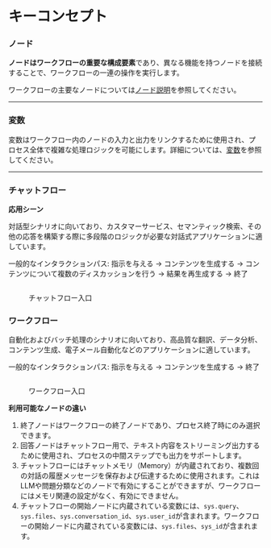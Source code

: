# キーコンセプト

### ノード

**ノードはワークフローの重要な構成要素**であり、異なる機能を持つノードを接続することで、ワークフローの一連の操作を実行します。

ワークフローの主要なノードについては[ノード説明](node/)を参照してください。

***

### 変数

変数はワークフロー内のノードの入力と出力をリンクするために使用され、プロセス全体で複雑な処理ロジックを可能にします。詳細については、[変数](variables.md)を参照してください。

***

### チャットフロー

**応用シーン**

対話型シナリオに向いており、カスタマーサービス、セマンティック検索、その他の応答を構築する際に多段階のロジックが必要な対話式アプリケーションに適しています。

一般的なインタラクションパス: 指示を与える → コンテンツを生成する → コンテンツについて複数のディスカッションを行う → 結果を再生成する → 終了

<figure><img src="https://assets-docs.dify.ai/img/jp/workflow/9cafe4803a5c34f3b700d73923ba15f5.webp" alt=""><figcaption><p>チャットフロー入口</p></figcaption></figure>

### ワークフロー

自動化およびバッチ処理のシナリオに向いており、高品質な翻訳、データ分析、コンテンツ生成、電子メール自動化などのアプリケーションに適しています。

一般的なインタラクションパス: 指示を与える → コンテンツを生成する → 終了

<figure><img src="https://assets-docs.dify.ai/img/jp/workflow/04285477f1c8ededeb8b0dbbf0942063.webp" alt=""><figcaption><p>ワークフロー入口</p></figcaption></figure>

**利用可能なノードの違い**

1. 終了ノードはワークフローの終了ノードであり、プロセス終了時にのみ選択できます。
2. 回答ノードはチャットフロー用で、テキスト内容をストリーミング出力するために使用され、プロセスの中間ステップでも出力をサポートします。
3. チャットフローにはチャットメモリ（Memory）が内蔵されており、複数回の対話の履歴メッセージを保存および伝達するために使用されます。これはLLMや問題分類などのノードで有効にすることができますが、ワークフローにはメモリ関連の設定がなく、有効にできません。
4. チャットフローの開始ノードに内蔵されている変数には、`sys.query`、`sys.files`、`sys.conversation_id`、`sys.user_id`が含まれます。ワークフローの開始ノードに内蔵されている変数には、`sys.files`、`sys_id`が含まれます。
